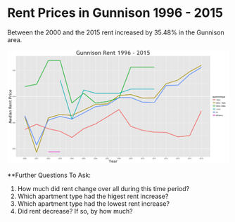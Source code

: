 Rent Prices in Gunnison 1996 - 2015
================

Between the 2000 and the 2015 rent increased by 35.48% in the Gunnison area.

![](../images/gunnison.png)

\*\*Further Questions To Ask:

1.  How much did rent change over all during this time period?
2.  Which apartment type had the higest rent increase?
3.  Which apartment type had the lowest rent increase?
4.  Did rent decrease? If so, by how much?

